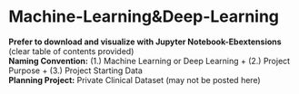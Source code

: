 # Machine-Learning&Deep-Learning 
**Prefer to download and visualize with Jupyter Notebook-Ebextensions** (clear table of contents provided)
<br> 
**Naming Convention:** (1.) Machine Learning or Deep Learning + (2.) Project Purpose + (3.) Project Starting Data 
<br> 
**Planning Project:** Private Clinical Dataset (may not be posted here)
